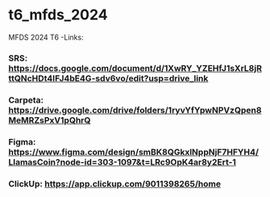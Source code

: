 # t6_mfds_2024
MFDS 2024 T6
-Links:

### SRS: https://docs.google.com/document/d/1XwRY_YZEHfJ1sXrL8jRttQNcHDt4IFJ4bE4G-sdv6vo/edit?usp=drive_link

### Carpeta: https://drive.google.com/drive/folders/1ryvYfYpwNPVzQpen8MeMRZsPxV1pQhrQ

### Figma: https://www.figma.com/design/smBK8QGkxlNppNjF7HFYH4/LlamasCoin?node-id=303-1097&t=LRc9OpK4ar8y2Ert-1

### ClickUp: https://app.clickup.com/9011398265/home
